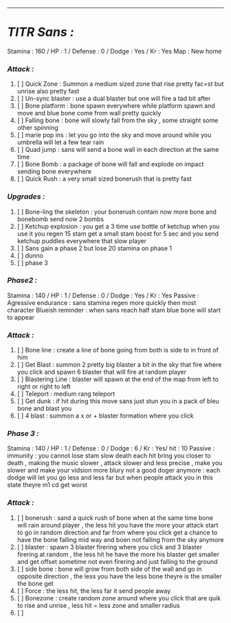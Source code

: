 __________________________________________________________________________
# ***TITR Sans :***
Stamina : 160 / HP : 1 / Defense : 0 / Dodge : Yes / Kr : Yes
Map : New home
### ***Attack :***
1. [ ] Quick Zone : Summon a medium sized zone that rise pretty fac=st but unrise also pretty fast 
2. [ ] Un-sync blaster : use a dual blaster but one will fire a tad bit after 
3. [ ] Bone platform : bone spawn everywhere while platform spawn and move and blue bone come from wall pretty quickly 
4. [ ] Falling bone : bone will slowly fall from the sky , some straight some other spinning 
5. [ ] marie pop ins : let you go into the sky and move around while you umbrella will let a few tear rain 
6. [ ] Quad jump : sans will send a bone wall in each direction at the same time
7. [ ] Bone Bomb : a package of bone will fall and explode on impact sending bone everywhere
8. [ ] Quick Rush : a very small sized bonerush that is pretty fast 
### ***Upgrades :***
1. [ ] Bone-ling the skeleton : your bonerush contain now more bone and bonebomb send now 2 bombs 
2. [ ] Ketchup explosion : you get a 3 time use bottle of ketchup when you use it you regen 15 stam get a small stam boost for 5 sec and you send ketchup puddles everywhere that slow player
3. [ ] Sans gain a phase 2 but lose 20 stamina on phase 1
4. [ ] dunno
5. [ ] phase 3 

### ***Phase2 :***
Stamina : 140 / HP : 1 / Defense : 0 / Dodge : Yes / Kr : Yes
Passive :
	Agressive endurance : sans stamina regen more quickly then most character 
	Blueish reminder : when sans reach half stam blue bone will start to appear
### ***Attack :***
1. [ ] Bone line : create a line of bone going from both is side to in front of him
2. [ ] Get Blast : summon 2 pretty big blaster a bit in the sky that fire where you click and spawn 6 blaster that will fire at random player
3. [ ] Blastering Line : blaster will spawn at the end of the map from left to right or right to left 
4. [ ] Teleport : medium rang teleport
5. [ ] Get dunk : if hit during this move sans just stun you in a pack of bleu bone and blast you 
6. [ ] 4 blast : summon a x or + blaster formation where you click 

### ***Phase 3 :***
Stamina : 140 / HP : 1 / Defense : 0 / Dodge : 6 / Kr : Yes/ hit : 10
Passive :
	immunity : you cannot lose stam 
	slow death each hit bring you closer to death , making the music slower , attack slower and less precise , make you slower and make your vidsion more blury
	not a good doger anymore : each dodge will let you go less and less far but when people attack you in this state theyre m1 cd get worst 
### ***Attack :***
1. [ ] bonerush : sand a quick rush of bone when at the same time bone will rain around player , the less hit you have the more your attack start to go in random direction and far from where you click get a chance to have the bone falling mid way and boen not falling from the sky anymore
2. [ ] blaster : spawn 3  blaster firering where you click and 3 blaster firering at random , the less hit he have the more his blaster get smaller and get offset sometime not even firering and just falling to the ground
3. [ ] side bone : bone will grow from both side of the wall and go in opposite direction , the less you have the less bone theyre is the smaller the bone get 
4. [ ] Force : the less hit, the less far it send people away
5. [ ] Bonezone : create random zone around where you click that are quik to rise and unrise , less hit = less zone and smaller radius
6. [ ] 